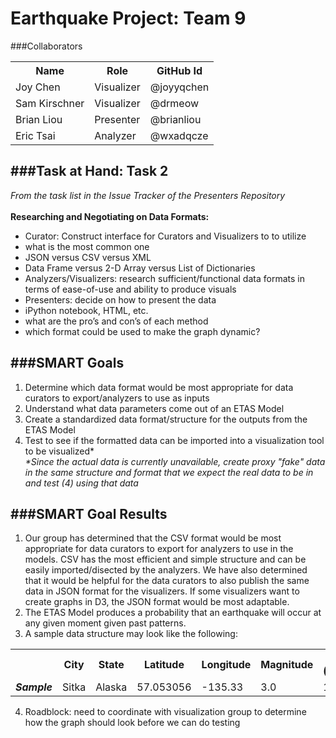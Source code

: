 Earthquake Project: Team 9
=============================
###Collaborators
<table border="0">
<tr>
<th>Name</th>
<th>Role</th>
<th>GitHub Id</th>
</tr>
<tr>
<td>Joy Chen</td>
<td>Visualizer</td>
<td>@joyyqchen</td>
</tr>
<tr>
<td>Sam Kirschner</td>
<td>Visualizer</td>
<td>@drmeow</td>
</tr>
<tr>
<td>Brian Liou</td>
<td>Presenter</td>
<td>@brianliou</td>
</tr>
<tr>
<td>Eric Tsai</td>
<td>Analyzer</td>
<td>@wxadqcze</td>
</tr>
</table>



###Task at Hand: Task 2
-------------------------------------------------------------------
<i>From the task list in the Issue Tracker of the Presenters Repository</i>
<br><br>
<b>Researching and Negotiating on Data Formats:</b>
- Curator: Construct interface for Curators and Visualizers to to utilize
- what is the most common one
- JSON versus CSV versus XML
- Data Frame versus 2-D Array versus List of Dictionaries
- Analyzers/Visualizers: research sufficient/functional data formats in terms of ease-of-use and ability to produce visuals
- Presenters: decide on how to present the data
- iPython notebook, HTML, etc.
- what are the pro’s and con’s of each method
- which format could be used to make the graph dynamic?




###SMART Goals
-------------------------------------------------------------------
1. Determine which data format would be most appropriate for data curators to export/analyzers to use as inputs
2. Understand what data parameters come out of an ETAS Model
3. Create a standardized data format/structure for the outputs from the ETAS Model
4. Test to see if the formatted data can be imported into a visualization tool to be visualized* <br>
<i>*Since the actual data is currently unavailable, create proxy "fake" data in the same structure and format that we expect the real data to be in and test (4) using that data</i>

###SMART Goal Results
-------------------------------------------------------------------
1. Our group has determined that the CSV format would be most appropriate for data curators to export for analyzers to use in the models. CSV has the most efficient and simple structure and can be easily imported/disected by the analyzers. We have also determined that it would be helpful for the data curators to also publish the same data in JSON format for the visualizers. If some visualizers want to create graphs in D3, the JSON format would be most adaptable.
2. The ETAS Model produces a probability that an earthquake will occur at any given moment given past patterns.
3. A sample data structure may look like the following:
 <table border="0">
<tr>
<th></th>
<th>City</th>
<th>State</th>
<th>Latitude</th>
<th>Longitude</th>
<th>Magnitude</th>
<th>Duration (minutes)</th>
</tr>
<tr>
<td><i><b>Sample</i></b></td>
<td>Sitka</td>
<td>Alaska</td>
<td>57.053056</td>
<td>-135.33</td>
<td>3.0</td>
<td>1.5</td>
</tr>

</table>

4. Roadblock: need to coordinate with visualization group to determine how the graph should look before we can do testing


